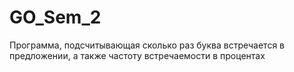# GO_Sem_2

Программа, подсчитывающая сколько раз буква встречается в предложении, а также частоту встречаемости в процентах

